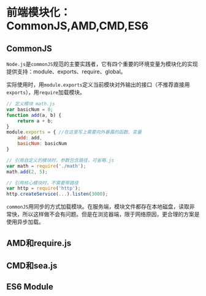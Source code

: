 # 前端模块化：CommonJS,AMD,CMD,ES6

## CommonJS

`Node.js`是`commonJS`规范的主要实践者，它有四个重要的环境变量为模块化的实现提供支持：module、exports、require、global。

实际使用时，用`module.exports`定义当前模块对外输出的接口（不推荐直接用`exports`），用`require`加载模块。

```js
// 定义模块 math.js
var basicNum = 0;
function add(a, b) {
    return a + b;
}
module.exports = { //在这里写上需要向外暴露的函数、变量
    add: add,
    basicNum: basicNum
}

// 引用自定义的模块时，参数包含路径，可省略.js
var math = require('./math');
math.add(2, 5);

// 引用核心模块时，不需要带路径
var http = require('http');
http.createService(...).listen(3000);
```

`commonJS`用同步的方式加载模块。在服务端，模块文件都存在本地磁盘，读取非常快，所以这样做不会有问题。但是在浏览器端，限于网络原因，更合理的方案是使用异步加载。

## AMD和require.js

## CMD和sea.js

## ES6 Module

